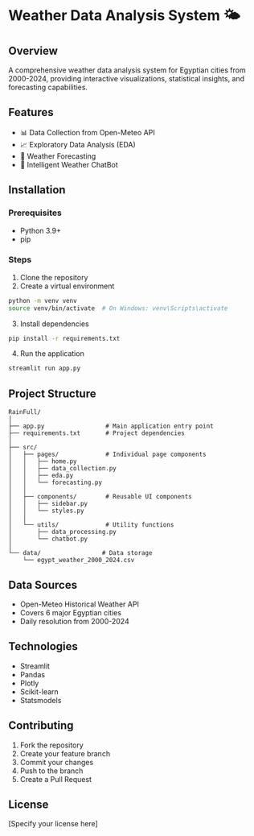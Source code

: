 # Weather Data Analysis System 🌤️

## Overview
A comprehensive weather data analysis system for Egyptian cities from 2000-2024, providing interactive visualizations, statistical insights, and forecasting capabilities.

## Features
- 📊 Data Collection from Open-Meteo API
- 📈 Exploratory Data Analysis (EDA)
- 🔮 Weather Forecasting
- 🤖 Intelligent Weather ChatBot

## Installation

### Prerequisites
- Python 3.9+
- pip

### Steps
1. Clone the repository
2. Create a virtual environment
```bash
python -m venv venv
source venv/bin/activate  # On Windows: venv\Scripts\activate
```

3. Install dependencies
```bash
pip install -r requirements.txt
```

4. Run the application
```bash
streamlit run app.py
```

## Project Structure
```
RainFull/
│
├── app.py                 # Main application entry point
├── requirements.txt       # Project dependencies
│
├── src/
│   ├── pages/             # Individual page components
│   │   ├── home.py
│   │   ├── data_collection.py
│   │   ├── eda.py
│   │   └── forecasting.py
│   │
│   ├── components/        # Reusable UI components
│   │   ├── sidebar.py
│   │   └── styles.py
│   │
│   └── utils/             # Utility functions
│       ├── data_processing.py
│       └── chatbot.py
│
└── data/                 # Data storage
    └── egypt_weather_2000_2024.csv
```

## Data Sources
- Open-Meteo Historical Weather API
- Covers 6 major Egyptian cities
- Daily resolution from 2000-2024

## Technologies
- Streamlit
- Pandas
- Plotly
- Scikit-learn
- Statsmodels

## Contributing
1. Fork the repository
2. Create your feature branch
3. Commit your changes
4. Push to the branch
5. Create a Pull Request

## License
[Specify your license here]


